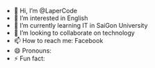 - 👋 Hi, I’m @LaperCode
- 👀 I’m interested in English
- 🌱 I’m currently learning IT in SaiGon University
- 💞️ I’m looking to collaborate on technology
- 📫 How to reach me: Facebook
- 😄 Pronouns: 
- ⚡ Fun fact: 

<!---
LaperCode/LaperCode is a ✨ special ✨ repository because its `README.md` (this file) appears on your GitHub profile.
You can click the Preview link to take a look at your changes.
--->
